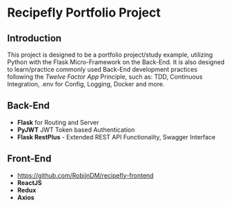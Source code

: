 # Recipefly Portfolio Project

## Introduction

This project is designed to be a portfolio project/study example, utilizing Python with the Flask Micro-Framework on the Back-End. It is also designed to learn/practice commonly used Back-End development practices following the _Twelve Factor App_ Principle, such as: TDD, Continuous Integration,
.env for Config, Logging, Docker and more.

## Back-End

- **Flask** for Routing and Server
- **PyJWT** JWT Token based Authentication
- **Flask RestPlus** - Extended REST API Functionality, Swagger Interface

## Front-End

- https://github.com/RobijnDM/recipefly-frontend
- **ReactJS**
- **Redux**
- **Axios**
